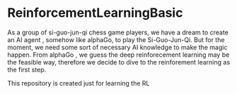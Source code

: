 # ReinforcementLearningBasic 
As a group of si-guo-jun-qi chess game players, we have a dream to create an AI agent , somehow like alphaGo, to play the Si-Guo-Jun-Qi. But for the moment, we need some sort of necessary AI knowledge to make the magic happen. From alphaGo , we guess the deep reinforecement learning may be the feasible way, therefore we decide to dive to the reinforement learning as the first step. 

This repository is created just for learning the RL 

